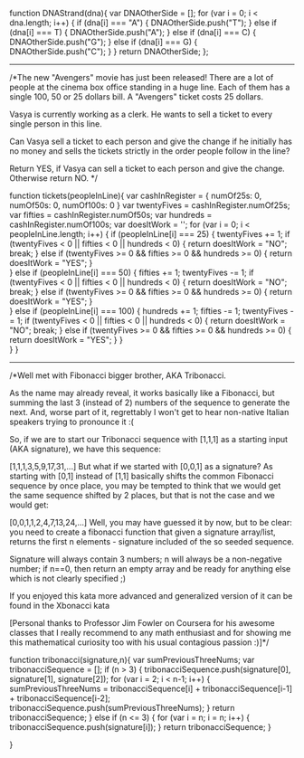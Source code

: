 function DNAStrand(dna){
  var DNAOtherSide = [];
  for (var i = 0; i < dna.length; i++) {
    if (dna[i] === "A") {
      DNAOtherSide.push("T");
    } else if (dna[i] === T) {
      DNAOtherSide.push("A");
    } else if (dna[i] === C) {
      DNAOtherSide.push("G");
    } else if (dna[i] === G) {
      DNAOtherSide.push("C");
    }
  }
 return DNAOtherSide; 
};  
_________________________________________

/*The new "Avengers" movie has just been released! There are a lot of people at the cinema box office standing in a huge line. Each of them has a single 100, 50 or 25 dollars bill. A "Avengers" ticket costs 25 dollars.

Vasya is currently working as a clerk. He wants to sell a ticket to every single person in this line.

Can Vasya sell a ticket to each person and give the change if he initially has no money and sells the tickets strictly in the order people follow in the line?

Return YES, if Vasya can sell a ticket to each person and give the change. Otherwise return NO. */

function tickets(peopleInLine){
  var cashInRegister = {
    numOf25s: 0,
    numOf50s: 0,
    numOf100s: 0
  }
  var twentyFives = cashInRegister.numOf25s;
  var fifties = cashInRegister.numOf50s;
  var hundreds = cashInRegister.numOf100s;
  var doesItWork = '';
  for (var i = 0; i < peopleInLine.length; i++) {
    if (peopleInLine[i] === 25) {
      twentyFives += 1;
      if (twentyFives < 0 || fifties < 0 || hundreds < 0) {
        return doesItWork = "NO";
        break;
      } else if (twentyFives >= 0 && fifties >= 0 && hundreds >= 0) {
        return doesItWork = "YES";
      }  
    } else if (peopleInLine[i] === 50) {
      fifties += 1;
      twentyFives -= 1;
      if (twentyFives < 0 || fifties < 0 || hundreds < 0) {
        return doesItWork = "NO";
        break;
      } else if (twentyFives >= 0 && fifties >= 0 && hundreds >= 0) {
        return doesItWork = "YES";
      }   
    } else if (peopleInLine[i] === 100) {
      hundreds += 1;
      fifties -= 1;
      twentyFives -= 1;
      if (twentyFives < 0 || fifties < 0 || hundreds < 0) {
        return doesItWork = "NO";
        break;
      } else if (twentyFives >= 0 && fifties >= 0 && hundreds >= 0) {
        return doesItWork = "YES";
      } 
    }    
  }
}

_______________________________

/*Well met with Fibonacci bigger brother, AKA Tribonacci.

As the name may already reveal, it works basically like a Fibonacci, but summing the last 3 (instead of 2) numbers of the sequence to generate the next. And, worse part of it, regrettably I won't get to hear non-native Italian speakers trying to pronounce it :(

So, if we are to start our Tribonacci sequence with [1,1,1] as a starting input (AKA signature), we have this sequence:

[1,1,1,3,5,9,17,31,...]
But what if we started with [0,0,1] as a signature? As starting with [0,1] instead of [1,1] basically shifts the common Fibonacci sequence by once place, you may be tempted to think that we would get the same sequence shifted by 2 places, but that is not the case and we would get:

[0,0,1,1,2,4,7,13,24,...]
Well, you may have guessed it by now, but to be clear: you need to create a fibonacci function that given a signature array/list, returns the first n elements - signature included of the so seeded sequence.

Signature will always contain 3 numbers; n will always be a non-negative number; if n==0, then return an empty array and be ready for anything else which is not clearly specified ;)

If you enjoyed this kata more advanced and generalized version of it can be found in the Xbonacci kata

[Personal thanks to Professor Jim Fowler on Coursera for his awesome classes that I really recommend to any math enthusiast and for showing me this mathematical curiosity too with his usual contagious passion :)]*/

function tribonacci(signature,n){
  var sumPreviousThreeNums;
  var tribonacciSequence = [];
  if (n > 3) {
  tribonacciSequence.push(signature[0], signature[1], signature[2]);
  for (var i = 2; i < n-1; i++) {
    sumPreviousThreeNums = tribonacciSequence[i] + tribonacciSequence[i-1] + tribonacciSequence[i-2];
    tribonacciSequence.push(sumPreviousThreeNums);
    }
    return tribonacciSequence;
  } else if (n <= 3) {
    for (var i = n; i = n; i++) {
    tribonacciSequence.push(signature[i]);
    }
    return tribonacciSequence;
  }
  
  
}
